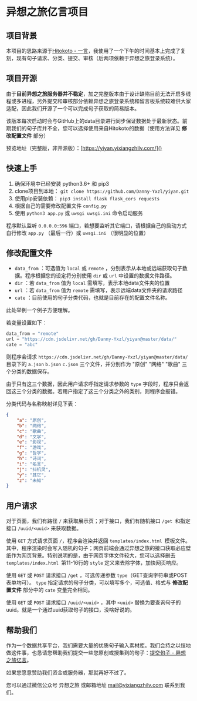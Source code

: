 # 异想之旅亿言项目

## 项目背景

本项目的思路来源于[Hitokoto - 一言](https://hitokoto.cn/)，我使用了一个下午的时间基本上完成了复刻，现有句子请求、分类、提交、审核（后两项依赖于异想之旅登录系统）。

## 项目开源

由于**目前异想之旅服务器并不稳定**，加之完整版本由于设计缺陷目前无法开启多线程或多进程，另外提交和审核部分依赖异想之旅登录系统和留言板系统较难供大家适配，因此我们开源了一个可以完成句子获取的简易版本。

该版本每次启动时会与GitHub上的data目录进行同步保证数据处于最新状态。前期我们的句子库并不全，您可以选择使用来自Hitokoto的数据（使用方法详见 **修改配置文件** 部分）

预览地址（完整版，非开源版）：[https://yiyan.yixiangzhilv.com/]()

## 快速上手

1. 确保环境中已经安装 python3.6+ 和 pip3
2. clone项目到本地： `git clone https://github.com/Danny-Yxzl/yiyan.git`
3. 使用pip安装依赖： `pip3 install flask flask_cors requests`
4. 根据自己的需要修改配置文件 `config.py`
5. 使用 `python3 app.py` 或 `uwsgi uwsgi.ini` 命令启动服务

程序默认监听 `0.0.0.0:596` 端口，若想要监听其它端口，请根据自己的启动方式自行修改 `app.py` （最后一行）或 `uwsgi.ini` （很明显的位置）

## 修改配置文件

- `data_from` ：可选值为 `local` 或 `remote` ，分别表示从本地或远端获取句子数据。程序根据您的设定将分别使用 `dir` 或 `url` 中设置的数据文件路径。
- `dir` ：若 `data_from` 值为 `local` 需填写，表示本地data文件夹的位置
- `url` ：若 `data_from` 值为 `remote` 需填写，表示远端data文件夹的请求路径
- `cate` ：目前使用的句子分类代码，也就是目前存在的配置文件名称。

此处举例一个例子方便理解。

若变量设置如下：

```python
data_from = "remote"
url = "https://cdn.jsdelivr.net/gh/Danny-Yxzl/yiyan@master/data/"
cate = "abc"
```

则程序会请求 `https://cdn.jsdelivr.net/gh/Danny-Yxzl/yiyan@master/data/` 目录下的 `a.json` `b.json` `c.json` 三个文件，并分别作为 "原创" "网络" "歌曲" 三个分类的数据保存。

由于只有这三个数据，因此用户请求呼指定请求参数的 `type` 字段时，程序只会返回这三个分类的数据。若用户指定了这三个分类之外的类别，则程序会报错。

分类代码与名称映射详见下表：

```json
{
    "a": "原创",
    "b": "网络",
    "c": "歌曲",
    "d": "文学",
    "e": "影视",
    "f": "游戏",
    "g": "哲学",
    "h": "诗词",
    "i": "名言",
    "j": "抖机灵",
    "y": "其它",
    "z": "未知"
}
```

## 用户请求

对于页面，我们有路径 `/` 来获取展示页；对于接口，我们有随机接口 `/get `和指定接口 `/uuid/<uuid>` 来获取数据。

使用 `GET` 方式请求页面  `/`，程序会渲染并返回 `templates/index.html `模板文件。其中，程序渲染时会写入随机的句子；网页前端会通过异想之旅的接口获取必应壁纸作为网页背景。特别说明的是，由于网页字体文件较大，您可以选择删去 `templates/index.html `第11-16行的 `style` 定义来去除字体，加快网页响应。

使用 `GET` 或 `POST` 请求接口 `/get` ，可选传递参数 `type`（GET查询字符串或POST表单均可）。 `type` 指定请求的句子分类，可以填写多个，可选值、格式与 **修改配置文件** 部分中的 `cate` 变量完全相同。

使用 `GET` 或 `POST` 请求接口 `/uuid/<uuid>` ，其中 `<uuid>` 替换为要查询句子的uuid。就是一个通过uuid获取句子的接口，没啥好说的。

## 帮助我们

作为一个数据共享平台，我们需要大量的优质句子输入素材库。我们会持之以恒地做这件事，也恳请您帮助我们提交一些您原创或搜集到的句子：[提交句子 - 异想之旅亿言](https://yiyan.yixiangzhilv.com/user/new)。

如果您愿意赞助我们资金或服务器，那就再好不过了。

您可以通过微信公众号 异想之旅 或邮箱地址 [mail@yixiangzhilv.com](mailto:mail@yixiangzhilv.com) 联系到我们。
